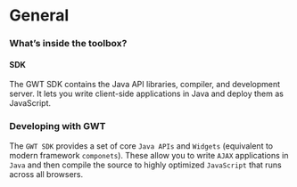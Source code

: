 # General


### What’s inside the toolbox?

#### SDK
The GWT SDK contains the Java API libraries, compiler, and development server. It lets you write client-side applications in Java and deploy them as JavaScript.

### Developing with GWT
The `GWT SDK` provides a set of core `Java APIs` and `Widgets` (equivalent to modern framework `componets`). These allow you to write `AJAX` applications in `Java` and then compile the source to highly optimized `JavaScript` that runs across all browsers.